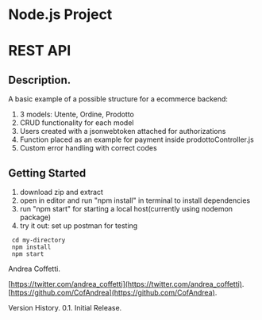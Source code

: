 # Node.js Project
# REST API
## Description.

A basic example of a possible structure for a ecommerce backend:
1. 3 models: Utente, Ordine, Prodotto
2. CRUD functionality for each model
3. Users created with a jsonwebtoken attached for authorizations
4. Function placed as an example for payment inside prodottoController.js
5. Custom error handling with correct codes

## Getting Started

1. download zip and extract
2. open in editor and run "npm install" in terminal to install dependencies 
3. run "npm start" for starting a local host(currently using nodemon package)
4. try it out: set up postman for testing
```
 cd my-directory
 npm install
 npm start
```

Andrea Coffetti.

[https://twitter.com/andrea_coffetti](https://twitter.com/andrea_coffetti).
[https://github.com/CofAndrea](https://github.com/CofAndrea).

Version History.
0.1.
Initial Release.